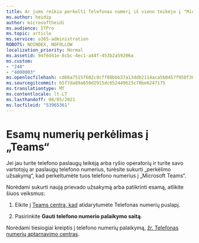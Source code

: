 ```yaml
---
title: Ar jums reikia perkelti Telefonas numerį iš vieno teikėjo į "Microsoft"?
ms.author: heidip
author: microsoftheidi
ms.audience: ITPro
ms.topic: article
ms.service: o365-administration
ROBOTS: NOINDEX, NOFOLLOW
localization_priority: Normal
ms.assetid: 94f6d41e-8cbc-4ec1-a44f-453b2a59206a
ms.custom:
- "248"
- "4000003"
ms.openlocfilehash: cd66a7515f602c9cff88bbb37a13ddb2114aca5b0457f950f3001e51869f59bb
ms.sourcegitcommit: b5f7da89a650d2915dc652449623c78be6247175
ms.translationtype: MT
ms.contentlocale: lt-LT
ms.lasthandoff: 08/05/2021
ms.locfileid: "53965361"
---
```

# <a name="port-existing-numbers-to-teams"></a>Esamų numerių perkėlimas į „Teams“

Jei jau turite telefono paslaugų teikėją arba ryšio operatorių ir turite savo vartotojų ar paslaugų telefono numerius, turėsite sukurti „perkėlimo užsakymą“, kad perkeltumėte tuos telefono numerius į „Microsoft Teams“.  

Norėdami sukurti naują prievado užsakymą arba patikrinti esamą, atlikite šiuos veiksmus: 

1. Eikite į [Teams centrą, kad](https://admin.teams.microsoft.com/phone-numbers) atidarytumėte Telefonas numerių puslapį. 

1. Pasirinkite **Gauti telefono numerio palaikymo saitą**. 

Norėdami tiesiogiai kreiptis į telefono numerių palaikymą, [žr. Telefonas numerių aptarnavimo centras](https://pstnsd.powerappsportals.com/).  